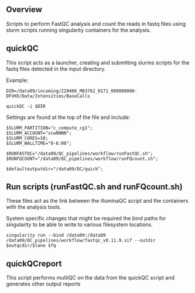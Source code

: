 ## Overview

Scripts to perform FastQC analysis and count the reads in fastq files using slurm scripts running singularity containers for the analysis.

	
## quickQC

This script acts as a launcher, creating and submitting slurms scripts for the fastq files detected in the input directory.


Example:
```
DIR=/data09/incoming/220406_M03762_0171_000000000-DFVKK/Data/Intensities/BaseCalls

quickQC -i $DIR
```

Settings are found at the top of the file and include:

```
$SLURM_PARTITION="c_compute_cg1";
$SLURM_ACCOUNT="scwNNNN";
$SLURM_CORES=10;
$SLURM_WALLTIME="0-6:00";

$RUNFASTQC="/data09/QC_pipelines/workflow/runFastQC.sh";
$RUNFQCOUNT="/data09/QC_pipelines/workflow/runFQcount.sh";

$defaultoutputdir="/data09/QC/quick";
```


## Run scripts (runFastQC.sh and runFQcount.sh)

These files act as the link between the illuminaQC script and the containers with the analysis tools.

System specific changes that might be required the bind paths for singularity to be able to write to various filesystem locations.

```
singularity run --bind /data09:/data09 /data09/QC_pipelines/workflow/fastqc_v0.11.9.sif --outdir $outqcdir/$lane $fq
```




## quickQCreport

This script performs multiQC on the data from the quickQC script and generates other output reports

